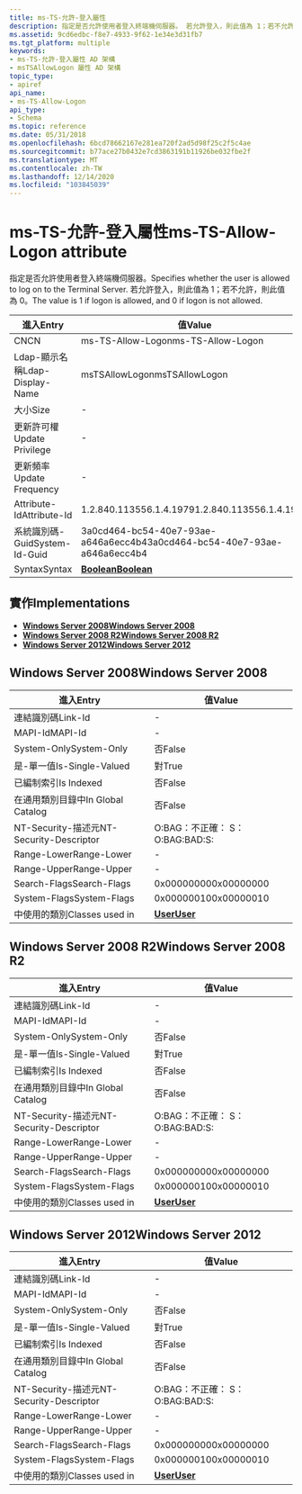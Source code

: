 ```yaml
---
title: ms-TS-允許-登入屬性
description: 指定是否允許使用者登入終端機伺服器。 若允許登入，則此值為 1；若不允許，則此值為 0。
ms.assetid: 9cd6edbc-f8e7-4933-9f62-1e34e3d31fb7
ms.tgt_platform: multiple
keywords:
- ms-TS-允許-登入屬性 AD 架構
- msTSAllowLogon 屬性 AD 架構
topic_type:
- apiref
api_name:
- ms-TS-Allow-Logon
api_type:
- Schema
ms.topic: reference
ms.date: 05/31/2018
ms.openlocfilehash: 6bcd78662167e281ea720f2ad5d98f25c2f5c4ae
ms.sourcegitcommit: b77ace27b0432e7cd3863191b11926be032fbe2f
ms.translationtype: MT
ms.contentlocale: zh-TW
ms.lasthandoff: 12/14/2020
ms.locfileid: "103845039"
---
```

# <a name="ms-ts-allow-logon-attribute"></a><span data-ttu-id="7bcf1-106">ms-TS-允許-登入屬性</span><span class="sxs-lookup"><span data-stu-id="7bcf1-106">ms-TS-Allow-Logon attribute</span></span>

<span data-ttu-id="7bcf1-107">指定是否允許使用者登入終端機伺服器。</span><span class="sxs-lookup"><span data-stu-id="7bcf1-107">Specifies whether the user is allowed to log on to the Terminal Server.</span></span> <span data-ttu-id="7bcf1-108">若允許登入，則此值為 1；若不允許，則此值為 0。</span><span class="sxs-lookup"><span data-stu-id="7bcf1-108">The value is 1 if logon is allowed, and 0 if logon is not allowed.</span></span>



| <span data-ttu-id="7bcf1-109">進入</span><span class="sxs-lookup"><span data-stu-id="7bcf1-109">Entry</span></span> | <span data-ttu-id="7bcf1-110">值</span><span class="sxs-lookup"><span data-stu-id="7bcf1-110">Value</span></span> |
|-------------------|--------------------------------------|
| <span data-ttu-id="7bcf1-111">CN</span><span class="sxs-lookup"><span data-stu-id="7bcf1-111">CN</span></span>                | <span data-ttu-id="7bcf1-112">ms-TS-Allow-Logon</span><span class="sxs-lookup"><span data-stu-id="7bcf1-112">ms-TS-Allow-Logon</span></span>                    |
| <span data-ttu-id="7bcf1-113">Ldap-顯示名稱</span><span class="sxs-lookup"><span data-stu-id="7bcf1-113">Ldap-Display-Name</span></span> | <span data-ttu-id="7bcf1-114">msTSAllowLogon</span><span class="sxs-lookup"><span data-stu-id="7bcf1-114">msTSAllowLogon</span></span>                       |
| <span data-ttu-id="7bcf1-115">大小</span><span class="sxs-lookup"><span data-stu-id="7bcf1-115">Size</span></span>              | \-                                   |
| <span data-ttu-id="7bcf1-116">更新許可權</span><span class="sxs-lookup"><span data-stu-id="7bcf1-116">Update Privilege</span></span>  | \-                                   |
| <span data-ttu-id="7bcf1-117">更新頻率</span><span class="sxs-lookup"><span data-stu-id="7bcf1-117">Update Frequency</span></span>  | \-                                   |
| <span data-ttu-id="7bcf1-118">Attribute-Id</span><span class="sxs-lookup"><span data-stu-id="7bcf1-118">Attribute-Id</span></span>      | <span data-ttu-id="7bcf1-119">1.2.840.113556.1.4.1979</span><span class="sxs-lookup"><span data-stu-id="7bcf1-119">1.2.840.113556.1.4.1979</span></span>              |
| <span data-ttu-id="7bcf1-120">系統識別碼-Guid</span><span class="sxs-lookup"><span data-stu-id="7bcf1-120">System-Id-Guid</span></span>    | <span data-ttu-id="7bcf1-121">3a0cd464-bc54-40e7-93ae-a646a6ecc4b4</span><span class="sxs-lookup"><span data-stu-id="7bcf1-121">3a0cd464-bc54-40e7-93ae-a646a6ecc4b4</span></span> |
| <span data-ttu-id="7bcf1-122">Syntax</span><span class="sxs-lookup"><span data-stu-id="7bcf1-122">Syntax</span></span>            | [<span data-ttu-id="7bcf1-123">**Boolean**</span><span class="sxs-lookup"><span data-stu-id="7bcf1-123">**Boolean**</span></span>](s-boolean.md)         |



## <a name="implementations"></a><span data-ttu-id="7bcf1-124">實作</span><span class="sxs-lookup"><span data-stu-id="7bcf1-124">Implementations</span></span>

-   [<span data-ttu-id="7bcf1-125">**Windows Server 2008**</span><span class="sxs-lookup"><span data-stu-id="7bcf1-125">**Windows Server 2008**</span></span>](#windows-server-2008)
-   [<span data-ttu-id="7bcf1-126">**Windows Server 2008 R2**</span><span class="sxs-lookup"><span data-stu-id="7bcf1-126">**Windows Server 2008 R2**</span></span>](#windows-server-2008-r2)
-   [<span data-ttu-id="7bcf1-127">**Windows Server 2012**</span><span class="sxs-lookup"><span data-stu-id="7bcf1-127">**Windows Server 2012**</span></span>](#windows-server-2012)

## <a name="windows-server-2008"></a><span data-ttu-id="7bcf1-128">Windows Server 2008</span><span class="sxs-lookup"><span data-stu-id="7bcf1-128">Windows Server 2008</span></span>



| <span data-ttu-id="7bcf1-129">進入</span><span class="sxs-lookup"><span data-stu-id="7bcf1-129">Entry</span></span> | <span data-ttu-id="7bcf1-130">值</span><span class="sxs-lookup"><span data-stu-id="7bcf1-130">Value</span></span> |
|------------------------|-----------------------------------|
| <span data-ttu-id="7bcf1-131">連結識別碼</span><span class="sxs-lookup"><span data-stu-id="7bcf1-131">Link-Id</span></span>                | \-                                |
| <span data-ttu-id="7bcf1-132">MAPI-Id</span><span class="sxs-lookup"><span data-stu-id="7bcf1-132">MAPI-Id</span></span>                | \-                                |
| <span data-ttu-id="7bcf1-133">System-Only</span><span class="sxs-lookup"><span data-stu-id="7bcf1-133">System-Only</span></span>            | <span data-ttu-id="7bcf1-134">否</span><span class="sxs-lookup"><span data-stu-id="7bcf1-134">False</span></span>                             |
| <span data-ttu-id="7bcf1-135">是-單一值</span><span class="sxs-lookup"><span data-stu-id="7bcf1-135">Is-Single-Valued</span></span>       | <span data-ttu-id="7bcf1-136">對</span><span class="sxs-lookup"><span data-stu-id="7bcf1-136">True</span></span>                              |
| <span data-ttu-id="7bcf1-137">已編制索引</span><span class="sxs-lookup"><span data-stu-id="7bcf1-137">Is Indexed</span></span>             | <span data-ttu-id="7bcf1-138">否</span><span class="sxs-lookup"><span data-stu-id="7bcf1-138">False</span></span>                             |
| <span data-ttu-id="7bcf1-139">在通用類別目錄中</span><span class="sxs-lookup"><span data-stu-id="7bcf1-139">In Global Catalog</span></span>      | <span data-ttu-id="7bcf1-140">否</span><span class="sxs-lookup"><span data-stu-id="7bcf1-140">False</span></span>                             |
| <span data-ttu-id="7bcf1-141">NT-Security-描述元</span><span class="sxs-lookup"><span data-stu-id="7bcf1-141">NT-Security-Descriptor</span></span> | <span data-ttu-id="7bcf1-142">O:BAG：不正確： S：</span><span class="sxs-lookup"><span data-stu-id="7bcf1-142">O:BAG:BAD:S:</span></span>                      |
| <span data-ttu-id="7bcf1-143">Range-Lower</span><span class="sxs-lookup"><span data-stu-id="7bcf1-143">Range-Lower</span></span>            | \-                                |
| <span data-ttu-id="7bcf1-144">Range-Upper</span><span class="sxs-lookup"><span data-stu-id="7bcf1-144">Range-Upper</span></span>            | \-                                |
| <span data-ttu-id="7bcf1-145">Search-Flags</span><span class="sxs-lookup"><span data-stu-id="7bcf1-145">Search-Flags</span></span>           | <span data-ttu-id="7bcf1-146">0x00000000</span><span class="sxs-lookup"><span data-stu-id="7bcf1-146">0x00000000</span></span>                        |
| <span data-ttu-id="7bcf1-147">System-Flags</span><span class="sxs-lookup"><span data-stu-id="7bcf1-147">System-Flags</span></span>           | <span data-ttu-id="7bcf1-148">0x00000010</span><span class="sxs-lookup"><span data-stu-id="7bcf1-148">0x00000010</span></span>                        |
| <span data-ttu-id="7bcf1-149">中使用的類別</span><span class="sxs-lookup"><span data-stu-id="7bcf1-149">Classes used in</span></span>        | [<span data-ttu-id="7bcf1-150">**User**</span><span class="sxs-lookup"><span data-stu-id="7bcf1-150">**User**</span></span>](c-user.md)<br/> |



## <a name="windows-server-2008-r2"></a><span data-ttu-id="7bcf1-151">Windows Server 2008 R2</span><span class="sxs-lookup"><span data-stu-id="7bcf1-151">Windows Server 2008 R2</span></span>



| <span data-ttu-id="7bcf1-152">進入</span><span class="sxs-lookup"><span data-stu-id="7bcf1-152">Entry</span></span> | <span data-ttu-id="7bcf1-153">值</span><span class="sxs-lookup"><span data-stu-id="7bcf1-153">Value</span></span> |
|------------------------|-----------------------------------|
| <span data-ttu-id="7bcf1-154">連結識別碼</span><span class="sxs-lookup"><span data-stu-id="7bcf1-154">Link-Id</span></span>                | \-                                |
| <span data-ttu-id="7bcf1-155">MAPI-Id</span><span class="sxs-lookup"><span data-stu-id="7bcf1-155">MAPI-Id</span></span>                | \-                                |
| <span data-ttu-id="7bcf1-156">System-Only</span><span class="sxs-lookup"><span data-stu-id="7bcf1-156">System-Only</span></span>            | <span data-ttu-id="7bcf1-157">否</span><span class="sxs-lookup"><span data-stu-id="7bcf1-157">False</span></span>                             |
| <span data-ttu-id="7bcf1-158">是-單一值</span><span class="sxs-lookup"><span data-stu-id="7bcf1-158">Is-Single-Valued</span></span>       | <span data-ttu-id="7bcf1-159">對</span><span class="sxs-lookup"><span data-stu-id="7bcf1-159">True</span></span>                              |
| <span data-ttu-id="7bcf1-160">已編制索引</span><span class="sxs-lookup"><span data-stu-id="7bcf1-160">Is Indexed</span></span>             | <span data-ttu-id="7bcf1-161">否</span><span class="sxs-lookup"><span data-stu-id="7bcf1-161">False</span></span>                             |
| <span data-ttu-id="7bcf1-162">在通用類別目錄中</span><span class="sxs-lookup"><span data-stu-id="7bcf1-162">In Global Catalog</span></span>      | <span data-ttu-id="7bcf1-163">否</span><span class="sxs-lookup"><span data-stu-id="7bcf1-163">False</span></span>                             |
| <span data-ttu-id="7bcf1-164">NT-Security-描述元</span><span class="sxs-lookup"><span data-stu-id="7bcf1-164">NT-Security-Descriptor</span></span> | <span data-ttu-id="7bcf1-165">O:BAG：不正確： S：</span><span class="sxs-lookup"><span data-stu-id="7bcf1-165">O:BAG:BAD:S:</span></span>                      |
| <span data-ttu-id="7bcf1-166">Range-Lower</span><span class="sxs-lookup"><span data-stu-id="7bcf1-166">Range-Lower</span></span>            | \-                                |
| <span data-ttu-id="7bcf1-167">Range-Upper</span><span class="sxs-lookup"><span data-stu-id="7bcf1-167">Range-Upper</span></span>            | \-                                |
| <span data-ttu-id="7bcf1-168">Search-Flags</span><span class="sxs-lookup"><span data-stu-id="7bcf1-168">Search-Flags</span></span>           | <span data-ttu-id="7bcf1-169">0x00000000</span><span class="sxs-lookup"><span data-stu-id="7bcf1-169">0x00000000</span></span>                        |
| <span data-ttu-id="7bcf1-170">System-Flags</span><span class="sxs-lookup"><span data-stu-id="7bcf1-170">System-Flags</span></span>           | <span data-ttu-id="7bcf1-171">0x00000010</span><span class="sxs-lookup"><span data-stu-id="7bcf1-171">0x00000010</span></span>                        |
| <span data-ttu-id="7bcf1-172">中使用的類別</span><span class="sxs-lookup"><span data-stu-id="7bcf1-172">Classes used in</span></span>        | [<span data-ttu-id="7bcf1-173">**User**</span><span class="sxs-lookup"><span data-stu-id="7bcf1-173">**User**</span></span>](c-user.md)<br/> |



## <a name="windows-server-2012"></a><span data-ttu-id="7bcf1-174">Windows Server 2012</span><span class="sxs-lookup"><span data-stu-id="7bcf1-174">Windows Server 2012</span></span>



| <span data-ttu-id="7bcf1-175">進入</span><span class="sxs-lookup"><span data-stu-id="7bcf1-175">Entry</span></span> | <span data-ttu-id="7bcf1-176">值</span><span class="sxs-lookup"><span data-stu-id="7bcf1-176">Value</span></span> |
|------------------------|-----------------------------------|
| <span data-ttu-id="7bcf1-177">連結識別碼</span><span class="sxs-lookup"><span data-stu-id="7bcf1-177">Link-Id</span></span>                | \-                                |
| <span data-ttu-id="7bcf1-178">MAPI-Id</span><span class="sxs-lookup"><span data-stu-id="7bcf1-178">MAPI-Id</span></span>                | \-                                |
| <span data-ttu-id="7bcf1-179">System-Only</span><span class="sxs-lookup"><span data-stu-id="7bcf1-179">System-Only</span></span>            | <span data-ttu-id="7bcf1-180">否</span><span class="sxs-lookup"><span data-stu-id="7bcf1-180">False</span></span>                             |
| <span data-ttu-id="7bcf1-181">是-單一值</span><span class="sxs-lookup"><span data-stu-id="7bcf1-181">Is-Single-Valued</span></span>       | <span data-ttu-id="7bcf1-182">對</span><span class="sxs-lookup"><span data-stu-id="7bcf1-182">True</span></span>                              |
| <span data-ttu-id="7bcf1-183">已編制索引</span><span class="sxs-lookup"><span data-stu-id="7bcf1-183">Is Indexed</span></span>             | <span data-ttu-id="7bcf1-184">否</span><span class="sxs-lookup"><span data-stu-id="7bcf1-184">False</span></span>                             |
| <span data-ttu-id="7bcf1-185">在通用類別目錄中</span><span class="sxs-lookup"><span data-stu-id="7bcf1-185">In Global Catalog</span></span>      | <span data-ttu-id="7bcf1-186">否</span><span class="sxs-lookup"><span data-stu-id="7bcf1-186">False</span></span>                             |
| <span data-ttu-id="7bcf1-187">NT-Security-描述元</span><span class="sxs-lookup"><span data-stu-id="7bcf1-187">NT-Security-Descriptor</span></span> | <span data-ttu-id="7bcf1-188">O:BAG：不正確： S：</span><span class="sxs-lookup"><span data-stu-id="7bcf1-188">O:BAG:BAD:S:</span></span>                      |
| <span data-ttu-id="7bcf1-189">Range-Lower</span><span class="sxs-lookup"><span data-stu-id="7bcf1-189">Range-Lower</span></span>            | \-                                |
| <span data-ttu-id="7bcf1-190">Range-Upper</span><span class="sxs-lookup"><span data-stu-id="7bcf1-190">Range-Upper</span></span>            | \-                                |
| <span data-ttu-id="7bcf1-191">Search-Flags</span><span class="sxs-lookup"><span data-stu-id="7bcf1-191">Search-Flags</span></span>           | <span data-ttu-id="7bcf1-192">0x00000000</span><span class="sxs-lookup"><span data-stu-id="7bcf1-192">0x00000000</span></span>                        |
| <span data-ttu-id="7bcf1-193">System-Flags</span><span class="sxs-lookup"><span data-stu-id="7bcf1-193">System-Flags</span></span>           | <span data-ttu-id="7bcf1-194">0x00000010</span><span class="sxs-lookup"><span data-stu-id="7bcf1-194">0x00000010</span></span>                        |
| <span data-ttu-id="7bcf1-195">中使用的類別</span><span class="sxs-lookup"><span data-stu-id="7bcf1-195">Classes used in</span></span>        | [<span data-ttu-id="7bcf1-196">**User**</span><span class="sxs-lookup"><span data-stu-id="7bcf1-196">**User**</span></span>](c-user.md)<br/> |



 

 






